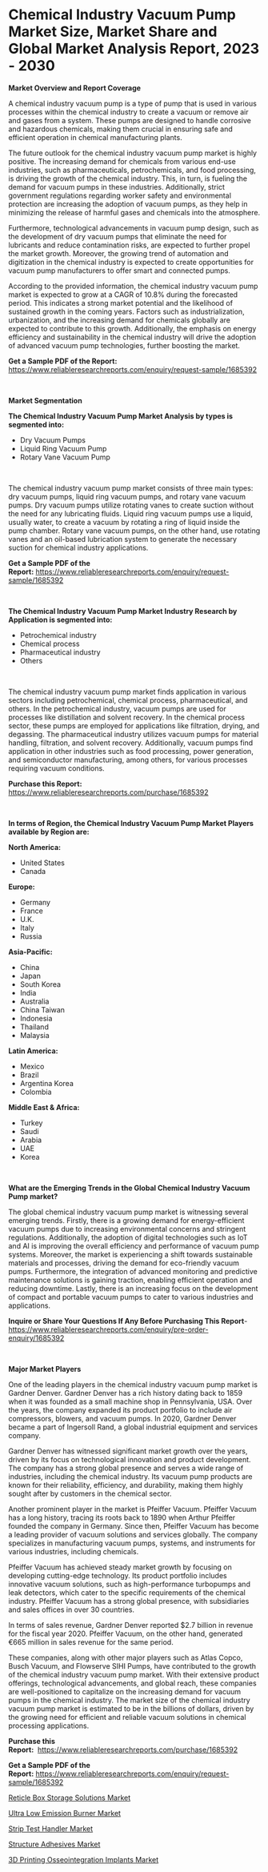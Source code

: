 <p><h1>Chemical Industry Vacuum Pump Market Size, Market Share and Global Market Analysis Report, 2023 - 2030</h1></p><p><strong>Market Overview and Report Coverage</strong></p>
<p><p>A chemical industry vacuum pump is a type of pump that is used in various processes within the chemical industry to create a vacuum or remove air and gases from a system. These pumps are designed to handle corrosive and hazardous chemicals, making them crucial in ensuring safe and efficient operation in chemical manufacturing plants.</p><p>The future outlook for the chemical industry vacuum pump market is highly positive. The increasing demand for chemicals from various end-use industries, such as pharmaceuticals, petrochemicals, and food processing, is driving the growth of the chemical industry. This, in turn, is fueling the demand for vacuum pumps in these industries. Additionally, strict government regulations regarding worker safety and environmental protection are increasing the adoption of vacuum pumps, as they help in minimizing the release of harmful gases and chemicals into the atmosphere.</p><p>Furthermore, technological advancements in vacuum pump design, such as the development of dry vacuum pumps that eliminate the need for lubricants and reduce contamination risks, are expected to further propel the market growth. Moreover, the growing trend of automation and digitization in the chemical industry is expected to create opportunities for vacuum pump manufacturers to offer smart and connected pumps.</p><p>According to the provided information, the chemical industry vacuum pump market is expected to grow at a CAGR of 10.8% during the forecasted period. This indicates a strong market potential and the likelihood of sustained growth in the coming years. Factors such as industrialization, urbanization, and the increasing demand for chemicals globally are expected to contribute to this growth. Additionally, the emphasis on energy efficiency and sustainability in the chemical industry will drive the adoption of advanced vacuum pump technologies, further boosting the market.</p></p>
<p><strong>Get a Sample PDF of the Report:</strong> <a href="https://www.reliableresearchreports.com/enquiry/request-sample/1685392">https://www.reliableresearchreports.com/enquiry/request-sample/1685392</a></p>
<p>&nbsp;</p>
<p><strong>Market Segmentation</strong></p>
<p><strong>The Chemical Industry Vacuum Pump Market Analysis by types is segmented into:</strong></p>
<p><ul><li>Dry Vacuum Pumps</li><li>Liquid Ring Vacuum Pump</li><li>Rotary Vane Vacuum Pump</li></ul></p>
<p>&nbsp;</p>
<p><p>The chemical industry vacuum pump market consists of three main types: dry vacuum pumps, liquid ring vacuum pumps, and rotary vane vacuum pumps. Dry vacuum pumps utilize rotating vanes to create suction without the need for any lubricating fluids. Liquid ring vacuum pumps use a liquid, usually water, to create a vacuum by rotating a ring of liquid inside the pump chamber. Rotary vane vacuum pumps, on the other hand, use rotating vanes and an oil-based lubrication system to generate the necessary suction for chemical industry applications.</p></p>
<p><strong>Get a Sample PDF of the Report:</strong>&nbsp;<a href="https://www.reliableresearchreports.com/enquiry/request-sample/1685392">https://www.reliableresearchreports.com/enquiry/request-sample/1685392</a></p>
<p>&nbsp;</p>
<p><strong>The Chemical Industry Vacuum Pump Market Industry Research by Application is segmented into:</strong></p>
<p><ul><li>Petrochemical industry</li><li>Chemical process</li><li>Pharmaceutical industry</li><li>Others</li></ul></p>
<p>&nbsp;</p>
<p><p>The chemical industry vacuum pump market finds application in various sectors including petrochemical, chemical process, pharmaceutical, and others. In the petrochemical industry, vacuum pumps are used for processes like distillation and solvent recovery. In the chemical process sector, these pumps are employed for applications like filtration, drying, and degassing. The pharmaceutical industry utilizes vacuum pumps for material handling, filtration, and solvent recovery. Additionally, vacuum pumps find application in other industries such as food processing, power generation, and semiconductor manufacturing, among others, for various processes requiring vacuum conditions.</p></p>
<p><strong>Purchase this Report:</strong>&nbsp; <a href="https://www.reliableresearchreports.com/purchase/1685392">https://www.reliableresearchreports.com/purchase/1685392</a></p>
<p>&nbsp;</p>
<p><strong>In terms of Region, the Chemical Industry Vacuum Pump Market Players available by Region are:</strong></p>
<p>
    <p> <strong> North America: </strong>
        <ul>
            <li>United States</li>
            <li>Canada</li>
        </ul>
        </p> 
    <p> <strong> Europe: </strong>
        <ul>
            <li>Germany</li>
            <li>France</li>
            <li>U.K.</li>
            <li>Italy</li>
            <li>Russia</li>
        </ul>
        </p> 
    <p> <strong> Asia-Pacific: </strong>
        <ul>
            <li>China</li>
            <li>Japan</li>
            <li>South Korea</li>
            <li>India</li>
            <li>Australia</li>
            <li>China Taiwan</li>
            <li>Indonesia</li>
            <li>Thailand</li>
            <li>Malaysia</li>
        </ul>
        </p> 
    <p> <strong> Latin America: </strong>
        <ul>
            <li>Mexico</li>
            <li>Brazil</li>
            <li>Argentina Korea</li>
            <li>Colombia</li>
        </ul>
        </p> 
    <p> <strong> Middle East & Africa: </strong>
        <ul>
            <li>Turkey</li>
            <li>Saudi</li>
            <li>Arabia</li>
            <li>UAE</li>
            <li>Korea</li>
        </ul>
    </p>
    </p>
<p>&nbsp;</p>
<p><strong>What are the Emerging Trends in the Global Chemical Industry Vacuum Pump market?</strong></p>
<p><p>The global chemical industry vacuum pump market is witnessing several emerging trends. Firstly, there is a growing demand for energy-efficient vacuum pumps due to increasing environmental concerns and stringent regulations. Additionally, the adoption of digital technologies such as IoT and AI is improving the overall efficiency and performance of vacuum pump systems. Moreover, the market is experiencing a shift towards sustainable materials and processes, driving the demand for eco-friendly vacuum pumps. Furthermore, the integration of advanced monitoring and predictive maintenance solutions is gaining traction, enabling efficient operation and reducing downtime. Lastly, there is an increasing focus on the development of compact and portable vacuum pumps to cater to various industries and applications.</p></p>
<p><strong>Inquire or Share Your Questions If Any Before Purchasing This Report</strong>- <a href="https://www.reliableresearchreports.com/enquiry/pre-order-enquiry/1685392">https://www.reliableresearchreports.com/enquiry/pre-order-enquiry/1685392</a></p>
<p>&nbsp;</p>
<p><strong>Major Market Players</strong></p>
<p><p>One of the leading players in the chemical industry vacuum pump market is Gardner Denver. Gardner Denver has a rich history dating back to 1859 when it was founded as a small machine shop in Pennsylvania, USA. Over the years, the company expanded its product portfolio to include air compressors, blowers, and vacuum pumps. In 2020, Gardner Denver became a part of Ingersoll Rand, a global industrial equipment and services company.</p><p>Gardner Denver has witnessed significant market growth over the years, driven by its focus on technological innovation and product development. The company has a strong global presence and serves a wide range of industries, including the chemical industry. Its vacuum pump products are known for their reliability, efficiency, and durability, making them highly sought after by customers in the chemical sector.</p><p>Another prominent player in the market is Pfeiffer Vacuum. Pfeiffer Vacuum has a long history, tracing its roots back to 1890 when Arthur Pfeiffer founded the company in Germany. Since then, Pfeiffer Vacuum has become a leading provider of vacuum solutions and services globally. The company specializes in manufacturing vacuum pumps, systems, and instruments for various industries, including chemicals.</p><p>Pfeiffer Vacuum has achieved steady market growth by focusing on developing cutting-edge technology. Its product portfolio includes innovative vacuum solutions, such as high-performance turbopumps and leak detectors, which cater to the specific requirements of the chemical industry. Pfeiffer Vacuum has a strong global presence, with subsidiaries and sales offices in over 30 countries.</p><p>In terms of sales revenue, Gardner Denver reported $2.7 billion in revenue for the fiscal year 2020. Pfeiffer Vacuum, on the other hand, generated €665 million in sales revenue for the same period.</p><p>These companies, along with other major players such as Atlas Copco, Busch Vacuum, and Flowserve SIHI Pumps, have contributed to the growth of the chemical industry vacuum pump market. With their extensive product offerings, technological advancements, and global reach, these companies are well-positioned to capitalize on the increasing demand for vacuum pumps in the chemical industry. The market size of the chemical industry vacuum pump market is estimated to be in the billions of dollars, driven by the growing need for efficient and reliable vacuum solutions in chemical processing applications.</p></p>
<p><strong>Purchase this Report:</strong>&nbsp;&nbsp;<a href="https://www.reliableresearchreports.com/purchase/1685392">https://www.reliableresearchreports.com/purchase/1685392</a></p>
<p></p>
<p><strong>Get a Sample PDF of the Report:</strong>&nbsp;<a href="https://www.reliableresearchreports.com/enquiry/request-sample/1685392">https://www.reliableresearchreports.com/enquiry/request-sample/1685392</a></p>
<p><p><a href="https://github.com/grishafomin4852/Market-Research-Report-List-1/blob/main/reticle-box-storage-solutions-market.md">Reticle Box Storage Solutions Market</a></p><p><a href="https://medium.com/@fitanstorm7845/ultra-low-emission-burner-market-size-growth-forecast-2023-2030-a26b6ae5ac1f">Ultra Low Emission Burner Market</a></p><p><a href="https://www.linkedin.com/pulse/strip-test-handler-market-size-2023-2030-global-industrial/">Strip Test Handler Market</a></p><p><a href="https://www.linkedin.com/pulse/structure-adhesives-market-size-share-global-analysis-report/">Structure Adhesives Market</a></p><p><a href="https://github.com/abbypearson7765/Market-Research-Report-List-1/blob/main/3d-printing-osseointegration-implants-market.md">3D Printing Osseointegration Implants Market</a></p></p>